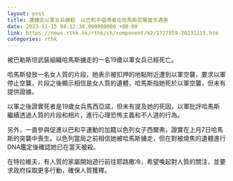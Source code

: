 ```yaml
---
layout: post
title: 遭擄走以軍女兵被殺　以巴和平倡導者在哈馬斯突襲當天遇害
date: 2023-11-15 04:12:38.000000000 +08:00
link: https://news.rthk.hk/rthk/ch/component/k2/1727859-20231115.htm
categories: rthk
---
```


被巴勒斯坦武裝組織哈馬斯擄走的一名19歲以軍女兵已經死亡。

哈馬斯發放一名女人質的片段，她表示被扣押的地點附近遭到以軍空襲，要求以軍停止空襲，片段之後顯示相信是女人質的遺體，哈馬斯指她死於以軍空襲，但未有提供證據。

以軍之後證實死者是19歲女兵馬西亞諾，但未有提及她的死因，以軍批評哈馬斯繼續透過人質的片段和相片，進行心理恐怖主義和不人道的行為。

另外，一直參與促進以巴和平運動的加籍以色列女子西爾弗，證實在上月7日哈馬斯的突襲中喪生。以色列當局之前相信她被哈馬斯擄走，但在對被燒焦的遺體進行DNA鑑定後確認她已在當天被殺。

在特拉維夫，有人質的家屬開始遊行前往耶路撒冷，希望喚起對人質的關注，並要求政府採取更多行動，確保人質獲釋。

